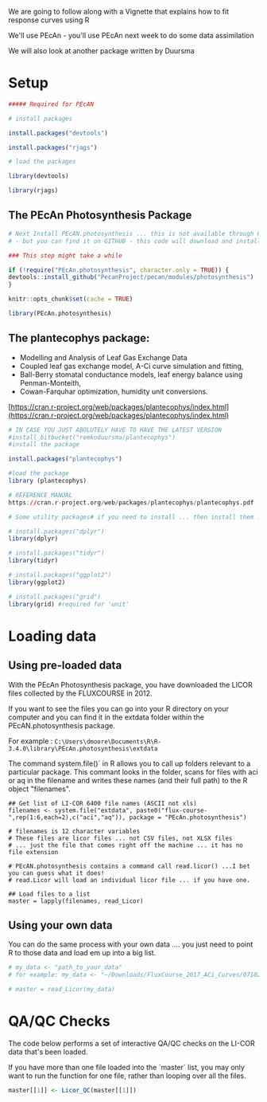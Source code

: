 We are going to follow along with a Vignette that explains how to fit response curves using R

We'll use PEcAn - you'll use PEcAn next week to do some data assimilation

We will also look at another package written by Duursma

# Setup

```R
##### Required for PEcAN

# install packages

install.packages("devtools")

install.packages("rjags")

# load the packages

library(devtools)

library(rjags)
```

## The PEcAn Photosynthesis Package

```R
# Next Install PEcAN.photosynthesis ... this is not available through CRAN
# - but you can find it on GITHUB - this code will download and install

### This step might take a while

if (!require("PEcAn.photosynthesis", character.only = TRUE)) {
devtools::install_github("PecanProject/pecan/modules/photosynthesis")
}

knitr::opts_chunk$set(cache = TRUE)

library(PEcAn.photosynthesis)
```

## The plantecophys package:

* Modelling and Analysis of Leaf Gas Exchange Data
* Coupled leaf gas exchange model, A-Ci curve simulation and fitting, 
* Ball-Berry stomatal conductance models, leaf energy balance using Penman-Monteith,
* Cowan-Farquhar optimization, humidity unit conversions.

[https://cran.r-project.org/web/packages/plantecophys/index.html](https://cran.r-project.org/web/packages/plantecophys/index.html)

```R
# IN CASE YOU JUST ABOLUTELY HAVE TO HAVE THE LATEST VERSION
#install_bitbucket("remkoduursma/plantecophys")
#install the package

install.packages("plantecophys")

#load the package
library (plantecophys)

# REFERENCE MANUAL 
https://cran.r-project.org/web/packages/plantecophys/plantecophys.pdf

# Some utility packages# if you need to install ... then install them :)

# install.packages("dplyr")
library(dplyr)

# install.packages("tidyr")
library(tidyr)

# install.packages("ggplot2")
library(ggplot2)

# install.packages("grid")
library(grid) #required for 'unit'
```

# Loading data

## Using pre-loaded data

With the PEcAn Photosynthesis package, you have  downloaded the LICOR files collected by the FLUXCOURSE in 2012.

If you want to see the files you can go into your R directory on your computer and you can find it in the extdata folder within the PEcAN.photosynthesis package.

For example : `C:\Users\dmoore\Documents\R\R-3.4.0\library\PEcAn.photosynthesis\extdata`

The command system.file\(\)\` in R allows you to call up folders relevant to a particular package. This commant looks in the folder, scans for files with aci or aq in the filename and writes these names \(and their full path\) to the R object "filenames".

```
## Get list of LI-COR 6400 file names (ASCII not xls)
filenames <- system.file("extdata", paste0("flux-course-",rep(1:6,each=2),c("aci","aq")), package = "PEcAn.photosynthesis")

# filenames is 12 character variables
# These files are licor files ... not CSV files, not XLSX files
# ... just the file that comes right off the machine ... it has no file extension

# PEcAN.photosynthesis contains a command call read.licor() ...I bet you can guess what it does!
# read.Licor will load an individual licor file ... if you have one.

## Load files to a list
master = lapply(filenames, read_Licor)
```

## Using your own data

You can do the same process with your own data .... you just need to point R to those data and load em up into a big list.

```R
# my_data <- "path_to_your_data" 
# for example: my_data <- "~/Downloads/FluxCourse_2017_ACi_Curves/07102017PSC0365_CO2response"

# master = read_Licor(my_data)
```

# QA/QC Checks

The code below performs a set of interactive QA/QC checks on the LI-COR data that's been loaded.

If you have more than one file loaded into the \`master\` list, you may only want to run the function for one file, rather than looping over all the files. 

```R
master[[1]] <- Licor_QC(master[[1]])
```



